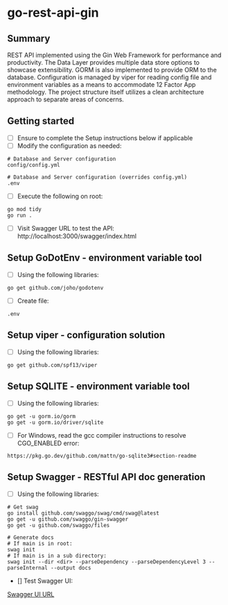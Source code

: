 # go-rest-api-gin

## Summary

REST API implemented using the Gin Web Framework for performance and productivity. The Data Layer provides multiple data store options to showcase extensibility. GORM is also implemented to provide ORM to the database.
Configuration is managed by viper for reading config file and environment variables as a means to accommodate 12 Factor App methodology. The project structure itself utilizes a clean architecture approach to separate areas of concerns. 

## Getting started

- [ ] Ensure to complete the Setup instructions below if applicable
- [ ] Modify the configuration as needed:

```
# Database and Server configuration
config/config.yml

# Database and Server configuration (overrides config.yml)
.env
```
- [ ] Execute the following on root:

```
go mod tidy
go run .
```
- [ ] Visit Swagger URL to test the API: http://localhost:3000/swagger/index.html


## Setup GoDotEnv - environment variable tool

- [ ] Using the following libraries:

```
go get github.com/joho/godotenv
```

- [ ] Create file:
```
.env
```

## Setup viper - configuration solution

- [ ] Using the following libraries:

```
go get github.com/spf13/viper
```

## Setup SQLITE - environment variable tool

- [ ] Using the following libraries:

```
go get -u gorm.io/gorm
go get -u gorm.io/driver/sqlite

```

- [ ] For Windows, read the gcc compiler instructions to resolve CGO_ENABLED error:
```
https://pkg.go.dev/github.com/mattn/go-sqlite3#section-readme
```

## Setup Swagger - RESTful API doc generation

- [ ] Using the following libraries:

```
# Get swag
go install github.com/swaggo/swag/cmd/swag@latest
go get -u github.com/swaggo/gin-swagger
go get -u github.com/swaggo/files

# Generate docs
# If main is in root:
swag init 
# If main is in a sub directory:
swag init --dir <dir> --parseDependency --parseDependencyLevel 3 --parseInternal --output docs
```
- [] Test Swagger UI:

[Swagger UI URL](http://localhost:3000/swagger/index.html)


